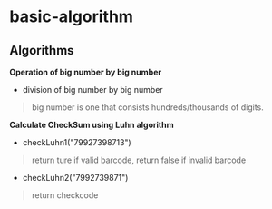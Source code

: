 # basic-algorithm

## Algorithms

**Operation of big number by big number**
- division of big number by big number
> big number is one that consists hundreds/thousands of digits.

**Calculate CheckSum using Luhn algorithm**
- checkLuhn1("79927398713")
> return ture if valid barcode, return false if invalid barcode
- checkLuhn2("7992739871")
> return checkcode